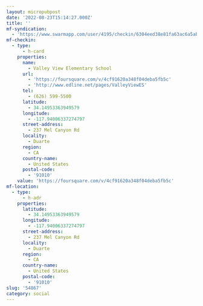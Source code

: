 ```yaml
---
layout: micropubpost
date: '2022-08-23T15:14:27.000Z'
title: ''
mf-syndication:
  - 'https://www.swarmapp.com/user/4195/checkin/6304eed38e81fa63ac6a5abe'
mf-checkin:
  - type:
      - h-card
    properties:
      name:
        - Valley View Elementary School
      url:
        - 'https://foursquare.com/v/4cf91620a348f04deba5fb5c'
        - 'http://www.edline.net/pages/ValleyViewES'
      tel:
        - (626) 599-5500
      latitude:
        - 34.14953363949579
      longitude:
        - -117.94006337274797
      street-address:
        - 237 Mel Canyon Rd
      locality:
        - Duarte
      region:
        - CA
      country-name:
        - United States
      postal-code:
        - '91010'
    value: 'https://foursquare.com/v/4cf91620a348f04deba5fb5c'
mf-location:
  - type:
      - h-adr
    properties:
      latitude:
        - 34.14953363949579
      longitude:
        - -117.94006337274797
      street-address:
        - 237 Mel Canyon Rd
      locality:
        - Duarte
      region:
        - CA
      country-name:
        - United States
      postal-code:
        - '91010'
slug: '54867'
category: social
---
```

